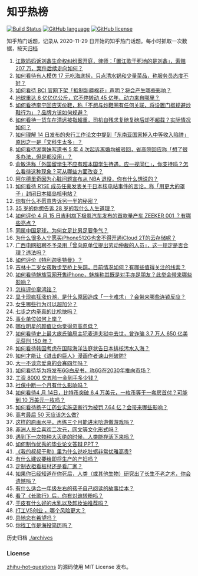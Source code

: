 # 知乎热榜
[![Build Status](https://github.com/ToWeLong/zhihu-hot-questions/workflows/CI/badge.svg)](https://github.com/ToWeLong/zhihu-hot-questions/actions)
[![GitHub language](https://img.shields.io/badge/language-golang-orange.svg)](https://golang.org/)
[![GitHub license](https://img.shields.io/github/license/ToWeLong/zhihu-hot-questions)](https://github.com/ToWeLong/zhihu-hot-questions/blob/main/LICENSE)

知乎热门话题，记录从 2020-11-29 日开始的知乎热门话题。每小时抓取一次数据，按天[归档](./archives)

<!-- BEGIN -->

1. [江歌妈妈诉刘鑫生命权纠纷案开庭，律师：「置江歌于死地的是刘鑫」，索赔 207 万，案件后续走向如何？](https://www.zhihu.com/question/454581804)
1. [如何看待有人模仿 17 元吃海底捞，只点清水锅和少量菜品，称服务员态度不好？](https://www.zhihu.com/question/454761669)
1. [如何看待 BCI 官网下架「抵制新疆棉花」声明？将会产生哪些影响？](https://www.zhihu.com/question/454726503)
1. [地球重达 6 亿亿亿公斤，它不停转动 45 亿年，动力来自哪里？](https://www.zhihu.com/question/445856066)
1. [如何看待李宁回应天价鞋，称「不想与炒鞋圈有任何关联，将设置门槛规避炒鞋行为」？品牌方该如何规避？](https://www.zhihu.com/question/454729245)
1. [如何看待一货车在清远被指超重，司机自残求复磅复磅后却不超载？实际情况如何？](https://www.zhihu.com/question/454555357)
1. [如何理解 14 日发布的央行工作论文中提到「东南亚国家掉入中等收入陷阱」原因之一是「文科生太多」？](https://www.zhihu.com/question/454674600)
1. [如何看待湖南妹写遗书 5 年 4 次起诉离婚均被驳回，省高院回应称「想了很多办法，但是都没用」？](https://www.zhihu.com/question/454619249)
1. [俞敏洪称「外国留学生不应有超本国学生待遇，应一视同仁」，你支持吗？怎么看待这种现象？可从哪些方面改变？](https://www.zhihu.com/question/454573527)
1. [阿尔德里奇因为心脏问题宣布从 NBA 退役，你有什么想说的？](https://www.zhihu.com/question/454845537)
1. [如何看待 R1SE 成员任豪发表关于日本核电站事件的言论，称「用更大的罩子」封闭日本福岛核电站？](https://www.zhihu.com/question/454624217)
1. [你有什么不愿意告诉另一半的秘密？](https://www.zhihu.com/question/320425310)
1. [35 岁的你想告诉 28 岁的我什么人生道理？](https://www.zhihu.com/question/345832687)
1. [如何评价 4 月 15 日吉利旗下极氪汽车发布的首款量产车 ZEEKER 001 ？有哪些亮点？](https://www.zhihu.com/question/454812488)
1. [同属中国足球，为何女足比男足要争气？](https://www.zhihu.com/question/454543468)
1. [为什么很多人宁愿买iPhone512G也舍不得开通iCloud 2T的云存储呢？](https://www.zhihu.com/question/448640443)
1. [广西电网招聘不予录用「曾向原单位提出劳动仲裁的人员」，这一规定是否合理？违法吗？](https://www.zhihu.com/question/454733200)
1. [如何评价《特利迦奥特曼》？](https://www.zhihu.com/question/452411548)
1. [吉林十二岁女孩散步至桥上失踪，目前情况如何？有哪些值得关注的线索？](https://www.zhihu.com/question/454508025)
1. [如何看待魅族官网开售iPhone，魅族称其既是对手亦是朋友？此举会带来哪些影响？](https://www.zhihu.com/question/454740910)
1. [怎样评价辜鸿铭？](https://www.zhihu.com/question/22157777)
1. [显卡现疯狂涨价潮，是什么原因造成「一卡难求」？会带来哪些连锁反应？](https://www.zhihu.com/question/454542403)
1. [女生哪些行为可以超加分？](https://www.zhihu.com/question/440624376)
1. [七步之内拳真的比枪快吗？](https://www.zhihu.com/question/454275574)
1. [事业单位如何上岸？](https://www.zhihu.com/question/345511835)
1. [哪位明星的颜值让你觉得忽高忽低？](https://www.zhihu.com/question/445285593)
1. [如何看待史上最大庞氏骗局主犯麦道夫狱中去世，曾诈骗 3.7 万人 650 亿美元获刑 150 年？](https://www.zhihu.com/question/454662901)
1. [如何看待韩国考虑在国际海洋法庭状告日本排核污水入海？](https://www.zhihu.com/question/454716417)
1. [如何才能让《进击的巨人》漫画作者谏山创破防?](https://www.zhihu.com/question/447889919)
1. [大一不谈恋爱真的会寡四年吗？](https://www.zhihu.com/question/453236394)
1. [如何看待华为将发布6G白皮书，称6G在2030年推向市场？](https://www.zhihu.com/question/454398582)
1. [工资 8000 交五险一金到手多少钱？](https://www.zhihu.com/question/372675379)
1. [社保中断一个月有什么影响吗？](https://www.zhihu.com/question/304891093)
1. [如何看待4 月 14日，比特币突破 6.4 万美元，一枚币等于一套房首付？可能到 10 万美元一枚吗？](https://www.zhihu.com/question/454580485)
1. [如何看待扬子江药业实施垄断行为被罚 7.64 亿？会带来哪些影响？](https://www.zhihu.com/question/454725895)
1. [高考最后 50 天应该怎么做?](https://www.zhihu.com/question/454505335)
1. [这样的原画水平，再练三个月能进米哈游做游戏吗？](https://www.zhihu.com/question/454107461)
1. [非洲人民会喜欢二次元，网文等文化形式吗？](https://www.zhihu.com/question/452958594)
1. [遇到下一次物种大灭绝的时候，人类能存活下来吗？](https://www.zhihu.com/question/447509059)
1. [如何制作优秀的毕业论文答辩 PPT？](https://www.zhihu.com/question/23221029)
1. [《我的叔叔于勒》里为什么说吃牡蛎非常优雅高贵?](https://www.zhihu.com/question/28850652)
1. [有什么建议要给即将生产的产妇吗？](https://www.zhihu.com/question/442430121)
1. [定制衣柜看板材还是看厂家？](https://www.zhihu.com/question/442506514)
1. [如果你已经知道在你死后，人类（或其他生物）研究出了长生不老之术，你会遗憾吗？](https://www.zhihu.com/question/454694108)
1. [有什么适合一年级左右的孩子自己阅读的故事绘本？](https://www.zhihu.com/question/380941515)
1. [看了《长歌行》后，你有对谁转粉吗？](https://www.zhihu.com/question/453804297)
1. [干皮有什么好的水乳以及卸妆油推荐吗？](https://www.zhihu.com/question/446712819)
1. [打工VS创业 ，哪个风险更大？](https://www.zhihu.com/question/445185445)
1. [异地恋有希望吗？](https://www.zhihu.com/question/451627134)
1. [你找工作是海投简历吗？](https://www.zhihu.com/question/449426496)

<!-- END -->

历史归档 [./archives](./archives)


### License
[zhihu-hot-questions](https://github.com/towelong/zhihu-hot-questions) 的源码使用 MIT License 发布。